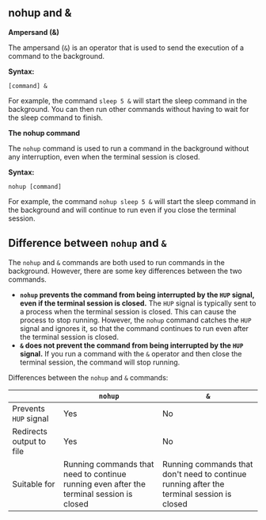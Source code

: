 ##  nohup and & 
**Ampersand (&)**

The ampersand (`&`) is an operator that is used to send the execution of a command to the background.

**Syntax:**

``[command] &``

For example, the command ``sleep 5 &`` will start the sleep command in the background. You can then run other commands without having to wait for the sleep command to finish.

**The nohup command**

The `nohup` command is used to run a command in the background without any interruption, even when the terminal session is closed.

**Syntax:**

``nohup [command]``

For example, the command ``nohup sleep 5 &`` will start the sleep command in the background and will continue to run even if you close the terminal session.

## Difference between `nohup` and `&`

The `nohup` and `&` commands are both used to run commands in the background. However, there are some key differences between the two commands.

* **`nohup` prevents the command from being interrupted by the `HUP` signal, even if the terminal session is closed.** The `HUP` signal is typically sent to a process when the terminal session is closed. This can cause the process to stop running. However, the `nohup` command catches the `HUP` signal and ignores it, so that the command continues to run even after the terminal session is closed.
* **`&` does not prevent the command from being interrupted by the `HUP` signal.** If you run a command with the `&` operator and then close the terminal session, the command will stop running.

Differences between the `nohup` and `&` commands:

|  | `nohup` | `&` |
|---|---|---|
| Prevents `HUP` signal | Yes | No |
| Redirects output to file | Yes | No |
| Suitable for | Running commands that need to continue running even after the terminal session is closed | Running commands that don't need to continue running after the terminal session is closed |
